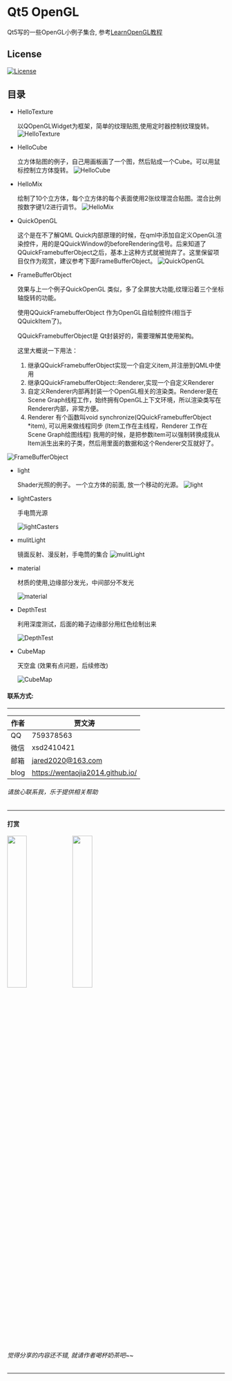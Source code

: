 # Qt5 OpenGL

Qt5写的一些OpenGL小例子集合,
参考[LearnOpenGL教程](http://bullteacher.com/category/zh_learnopengl_com)

## License
[![License](https://img.shields.io/badge/license-MIT-blue.svg)](https://github.com/wentaojia2014/HelloDirectX/blob/master/LICENSE)

## 目录

* HelloTexture    

   以QOpenGLWidget为框架，简单的纹理贴图,使用定时器控制纹理旋转。
   ![HelloTexture](img/HelloTexture.png)

* HelloCube

   立方体贴图的例子，自己用画板画了一个图，然后贴成一个Cube。可以用鼠标控制立方体旋转。
   ![HelloCube](img/HelloCube.png)

* HelloMix   

    绘制了10个立方体，每个立方体的每个表面使用2张纹理混合贴图。混合比例按数字键1/2进行调节。
    ![HelloMix](img/HelloMix.png)

* QuickOpenGL

    这个是在不了解QML Quick内部原理的时候，在qml中添加自定义OpenGL渲染控件，用的是QQuickWindow的beforeRendering信号。后来知道了QQuickFramebufferObject之后，基本上这种方式就被抛弃了。这里保留项目仅作为观赏，建议参考下面FrameBufferObject。
    ![QuickOpenGL](img/QuickOpenGL.png)
* FrameBufferObject

    效果与上一个例子QuickOpenGL 类似，多了全屏放大功能,纹理沿着三个坐标轴旋转的功能。

    使用QQuickFramebufferObject 作为OpenGL自绘制控件(相当于QQuickItem了)。

    QQuickFramebufferObject是 Qt封装好的，需要理解其使用架构。

    这里大概说一下用法：
    1. 继承QQuickFramebufferObject实现一个自定义item,并注册到QML中使用
    2. 继承QQuickFramebufferObject::Renderer,实现一个自定义Renderer
    3. 自定义Renderer内部再封装一个OpenGL相关的渲染类。Renderer是在Scene Graph线程工作，始终拥有OpenGL上下文环境，所以渲染类写在Renderer内部，非常方便。
    4. Renderer 有个函数叫void synchronize(QQuickFramebufferObject *item), 可以用来做线程同步
    (Item工作在主线程，Renderer 工作在Scene Graph绘图线程)
    我用的时候，是把参数item可以强制转换成我从Item派生出来的子类，然后用里面的数据和这个Renderer交互就好了。

![FrameBufferObject](img/FrameBufferObject.png)
* light

    Shader光照的例子。  一个立方体的前面, 放一个移动的光源。
    ![light](img/light.png)
* lightCasters

  手电筒光源

    ![lightCasters](img/lightCasters.png)

* mulitLight

  镜面反射、漫反射，手电筒的集合
  ![mulitLight](img/mulitLight.png)

* material

  材质的使用,边缘部分发光，中间部分不发光

  ![material](img/material.png)

* DepthTest

  利用深度测试，后面的箱子边缘部分用红色绘制出来

  ![DepthTest](img/DepthTest.png)

* CubeMap

  天空盒 (效果有点问题，后续修改)

  ![CubeMap](img/CubeMap.png)

#### 联系方式:
***
|作者|贾文涛|
|---|---|
|QQ|759378563|
|微信|xsd2410421|
|邮箱|jared2020@163.com|
|blog|https://wentaojia2014.github.io/|

###### 请放心联系我，乐于提供相关帮助
***
#### **打赏**
<img src="https://github.com/wentaojia2014/wentaojia2014.github.io/blob/master/img/weixin.jpg?raw=true" width="30%" height="30%" /><img src="https://github.com/wentaojia2014/wentaojia2014.github.io/blob/master/img/zhifubao.jpg?raw=true" width="30%" height="30%" />

###### 觉得分享的内容还不错, 就请作者喝杯奶茶吧~~
***